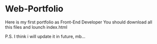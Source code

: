 # Web-Portfolio
Here is my first portfolio as Front-End Developer
You should download all this files and lounch index.html

P.S. I think i will update it in future, mb...
